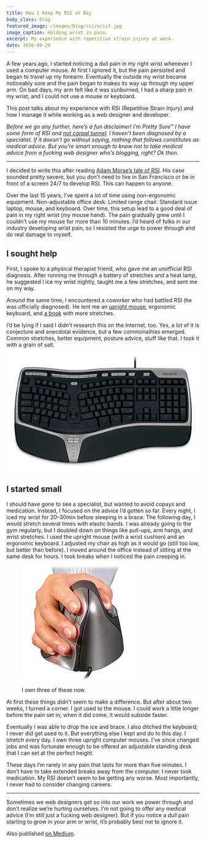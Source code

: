 ```yaml
---
title: How I Keep My RSI at Bay
body_class: blog
featured_image: /images/blog/rsi/wrist.jpg
image_caption: Holding wrist in pain.
excerpt: My experience with repetitive strain injury at work.
date: 2016-09-29
---
```


A few years ago, I started noticing a dull pain in my right wrist whenever I used a computer mouse. At first I ignored it, but the pain persisted and began to travel up my forearm. Eventually the outside my wrist became noticeably sore and the pain began to makes its way up through my upper arm. On bad days, my arm felt like it was sunburned, I had a sharp pain in my wrist, and I could not use a mouse or keyboard.

This post talks about my experience with RSI (Repetitive Strain Injury) and how I manage it while working as a web designer and developer.

<em>Before we go any further, here’s a fun disclaimer! I’m Pretty Sure™ I have some form of RSI and [not carpal tunnel](https://smile.amazon.com/gp/product/0965510999?pldnSite=1). I haven’t been diagnosed by a specialist. If it doesn’t go without saying, nothing that follows constitutes as medical advice. But you’re smart enough to know not to take medical advice from a fucking web designer who's blogging, right? Ok then.</em>

<hr role="presentation" aria-role="hidden">

I decided to write this after reading [Adam Morse’s tale of RSI](https://medium.com/@mrmrs_/i-got-rsi-and-what-happened-next-wasnt-surprising-at-all-63ddb58b5e3f#.fj81ep83h). His case sounded pretty severe, but you don’t need to live in San Francisco or be in front of a screen 24/7 to develop RSI. This can happen to anyone.

Over the last 15 years, I’ve spent a lot of time using non-ergonomic equipment. Non-adjustable office desk. Limited range chair. Standard issue laptop, mouse, and keyboard. Over time, this setup lead to a good deal of pain in my right wrist (my mouse hand). The pain gradually grew until I couldn’t use my mouse for more than 10 minutes. I’d heard of folks in our industry developing wrist pain, so I resisted the urge to power through and do real damage to myself.

## I sought help

First, I spoke to a physical therapist friend, who gave me an unofficial RSI diagnosis. After running me through a battery of stretches and a heat lamp, he suggested I ice my wrist nightly, taught me a few stretches, and sent me on my way.

Around the same time, I encountered a coworker who had battled RSI (he was officially diagnosed). He lent me an [upright mouse](https://evoluent.com/products/vm4r/), ergonomic keyboard, and [a book](https://smile.amazon.com/Conquering-Carpal-Syndrome-Repetitive-Injuries/dp/1572240393/ref=sr_1_3?s=books&ie=UTF8&qid=1473991284&sr=1-3&keywords=repetitive+strain+injury) with more stretches.

I’d be lying if I said I didn’t research this on the Internet, too. Yes, a lot of it is conjecture and anecdotal evidence, but a few commonalities emerged. Common stretches, better equipment, posture advice, stuff like that. I took it with a grain of salt.

![An ergonomic keyboard.](./images/rsi/keyboard.jpg)

## I started small

I should have gone to see a specialist, but wanted to avoid copays and medication. Instead, I focused on the advice I’d gotten so far. Every night, I iced my wrist for 20–30min before sleeping in a brace. The following day, I would stretch several times with elastic bands. I was already going to the gym regularly, but I doubled down on things like pull-ups, arm hangs, and wrist stretches. I used the upright mouse (with a wrist cushion) and an ergonomic keyboard. I adjusted my chair as high as it would go (still too low, but better than before). I moved around the office instead of sitting at the same desk for hours. I took breaks when I noticed the pain creeping in.

<figure>

![The Evoluent upright mouse I use.](./images/rsi/vertical-mouse.jpg)
<figcaption>I own three of these now.</figcaption>
</figure>

At first these things didn’t seem to make a difference. But after about two weeks, I turned a corner. I got used to the mouse. I could work a little longer before the pain set in; when it did come, it would subside faster.

Eventually I was able to drop the ice and brace. I also ditched the keyboard; I never did get used to it. But everything else I kept and do to this day. I stretch every day. I own three upright computer mouses. I’ve since changed jobs and was fortunate enough to be offered an adjustable standing desk that I can set at the perfect height.

These days I’m rarely in any pain that lasts for more than five minutes. I don’t have to take extended breaks away from the computer. I never took medication. My RSI doesn’t seem to be getting any worse. Most importantly, I never had to consider changing careers.

<hr role="presentation" aria-role="hidden">

Sometimes we web designers get so into our work we power through and don’t realize we’re hurting ourselves. I’m not going to offer any medical advice (I’m still just a fucking web designer). But if you notice a dull pain starting to grow in your arm or wrist, it’s probably best not to ignore it.

Also published <a href="https://medium.com/@tedgoas/how-i-keep-my-rsi-at-bay-6ec289d801ca#.hsprm1nlu">on Medium</a>.
